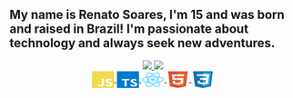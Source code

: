 <!-- ABOUT OF ME -->

## My name is Renato Soares, I'm 15 and was born and raised in Brazil! I'm passionate about technology and always seek new adventures.

<div align="center">
  <a href="https://github.com/giantcard5">
      
  <img height="180em" src="https://github-readme-stats.vercel.app/api?username=rafaballerini&show_icons=true&theme=dracula&include_all_commits=true&count_private=true"/>
  <img height="180em" src="https://github-readme-stats.vercel.app/api/top-langs/?username=giantcard5&layout=compact&langs_count=16&theme=dracula"/>
</div>

<!-- Studying -->

<div align="center" style="text-align: center">
  <img align="center" alt="Giantcard5-Js" height="30" width="40" src="https://raw.githubusercontent.com/devicons/devicon/master/icons/javascript/javascript-plain.svg">
  <img align="center" alt="Giantcard5-Ts" height="30" width="40" src="https://raw.githubusercontent.com/devicons/devicon/master/icons/typescript/typescript-plain.svg">
  <img align="center" alt="Giantcard5-React" height="30" width="40" src="https://raw.githubusercontent.com/devicons/devicon/master/icons/react/react-original.svg">
  <img align="center" alt="Giantcard5-HTML" height="30" width="40" src="https://raw.githubusercontent.com/devicons/devicon/master/icons/html5/html5-original.svg">
  <img align="center" alt="Giantcard5-CSS" height="30" width="40" src="https://raw.githubusercontent.com/devicons/devicon/master/icons/css3/css3-original.svg">
</div>
